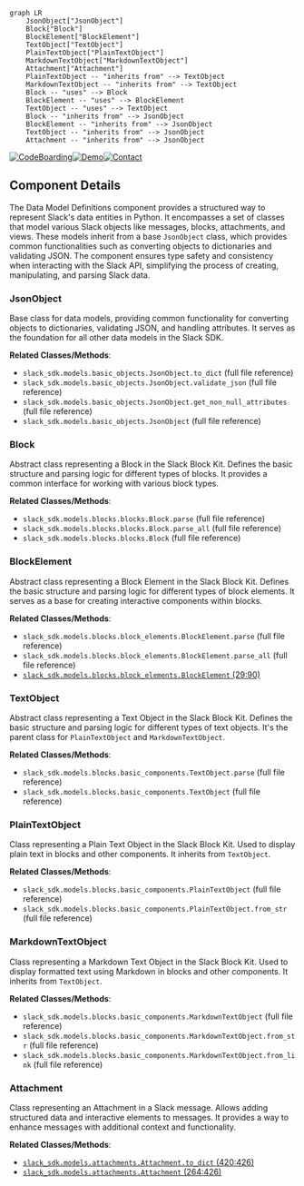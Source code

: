 ```mermaid
graph LR
    JsonObject["JsonObject"]
    Block["Block"]
    BlockElement["BlockElement"]
    TextObject["TextObject"]
    PlainTextObject["PlainTextObject"]
    MarkdownTextObject["MarkdownTextObject"]
    Attachment["Attachment"]
    PlainTextObject -- "inherits from" --> TextObject
    MarkdownTextObject -- "inherits from" --> TextObject
    Block -- "uses" --> Block
    BlockElement -- "uses" --> BlockElement
    TextObject -- "uses" --> TextObject
    Block -- "inherits from" --> JsonObject
    BlockElement -- "inherits from" --> JsonObject
    TextObject -- "inherits from" --> JsonObject
    Attachment -- "inherits from" --> JsonObject
```
[![CodeBoarding](https://img.shields.io/badge/Generated%20by-CodeBoarding-9cf?style=flat-square)](https://github.com/CodeBoarding/CodeBoarding)[![Demo](https://img.shields.io/badge/Try%20our-Demo-blue?style=flat-square)](https://www.codeboarding.org/demo)[![Contact](https://img.shields.io/badge/Contact%20us%20-%20codeboarding@gmail.com-lightgrey?style=flat-square)](mailto:codeboarding@gmail.com)

## Component Details

The Data Model Definitions component provides a structured way to represent Slack's data entities in Python. It encompasses a set of classes that model various Slack objects like messages, blocks, attachments, and views. These models inherit from a base `JsonObject` class, which provides common functionalities such as converting objects to dictionaries and validating JSON. The component ensures type safety and consistency when interacting with the Slack API, simplifying the process of creating, manipulating, and parsing Slack data.

### JsonObject
Base class for data models, providing common functionality for converting objects to dictionaries, validating JSON, and handling attributes. It serves as the foundation for all other data models in the Slack SDK.


**Related Classes/Methods**:

- `slack_sdk.models.basic_objects.JsonObject.to_dict` (full file reference)
- `slack_sdk.models.basic_objects.JsonObject.validate_json` (full file reference)
- `slack_sdk.models.basic_objects.JsonObject.get_non_null_attributes` (full file reference)
- `slack_sdk.models.basic_objects.JsonObject` (full file reference)


### Block
Abstract class representing a Block in the Slack Block Kit. Defines the basic structure and parsing logic for different types of blocks. It provides a common interface for working with various block types.


**Related Classes/Methods**:

- `slack_sdk.models.blocks.blocks.Block.parse` (full file reference)
- `slack_sdk.models.blocks.blocks.Block.parse_all` (full file reference)
- `slack_sdk.models.blocks.blocks.Block` (full file reference)


### BlockElement
Abstract class representing a Block Element in the Slack Block Kit. Defines the basic structure and parsing logic for different types of block elements. It serves as a base for creating interactive components within blocks.


**Related Classes/Methods**:

- `slack_sdk.models.blocks.block_elements.BlockElement.parse` (full file reference)
- `slack_sdk.models.blocks.block_elements.BlockElement.parse_all` (full file reference)
- <a href="https://github.com/slackapi/python-slack-sdk/blob/master/slack_sdk/models/blocks/block_elements.py#L29-L90" target="_blank" rel="noopener noreferrer">`slack_sdk.models.blocks.block_elements.BlockElement` (29:90)</a>


### TextObject
Abstract class representing a Text Object in the Slack Block Kit. Defines the basic structure and parsing logic for different types of text objects. It's the parent class for `PlainTextObject` and `MarkdownTextObject`.


**Related Classes/Methods**:

- `slack_sdk.models.blocks.basic_components.TextObject.parse` (full file reference)
- `slack_sdk.models.blocks.basic_components.TextObject` (full file reference)


### PlainTextObject
Class representing a Plain Text Object in the Slack Block Kit. Used to display plain text in blocks and other components. It inherits from `TextObject`.


**Related Classes/Methods**:

- `slack_sdk.models.blocks.basic_components.PlainTextObject` (full file reference)
- `slack_sdk.models.blocks.basic_components.PlainTextObject.from_str` (full file reference)


### MarkdownTextObject
Class representing a Markdown Text Object in the Slack Block Kit. Used to display formatted text using Markdown in blocks and other components. It inherits from `TextObject`.


**Related Classes/Methods**:

- `slack_sdk.models.blocks.basic_components.MarkdownTextObject` (full file reference)
- `slack_sdk.models.blocks.basic_components.MarkdownTextObject.from_str` (full file reference)
- `slack_sdk.models.blocks.basic_components.MarkdownTextObject.from_link` (full file reference)


### Attachment
Class representing an Attachment in a Slack message. Allows adding structured data and interactive elements to messages. It provides a way to enhance messages with additional context and functionality.


**Related Classes/Methods**:

- <a href="https://github.com/slackapi/python-slack-sdk/blob/master/slack_sdk/models/attachments/__init__.py#L420-L426" target="_blank" rel="noopener noreferrer">`slack_sdk.models.attachments.Attachment.to_dict` (420:426)</a>
- <a href="https://github.com/slackapi/python-slack-sdk/blob/master/slack_sdk/models/attachments/__init__.py#L264-L426" target="_blank" rel="noopener noreferrer">`slack_sdk.models.attachments.Attachment` (264:426)</a>
